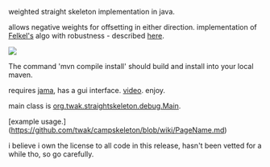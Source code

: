 weighted straight skeleton implementation in java.

allows negative weights for offsetting in either direction. implementation of [Felkel's](http://www.dma.fi.upm.es/mabellanas/tfcs/skeleton/html/documentacion/Straight%20Skeletons%20Implementation.pdf) algo with robustness - described [here](http://twak.blogspot.com/2009/05/engineering-weighted-straight-skeleton.html).

[![](http://farm5.static.flickr.com/4006/4709590538_76e5c9ce6f.jpg)](http://www.flickr.com/photos/twak/4709590538/)

The command 'mvn compile install' should build and install into your local maven.

requires [jama](http://math.nist.gov/javanumerics/jama/), has a gui interface. [video](http://www.youtube.com/watch?v=2twcln3_7Y8). enjoy.

main class is [org.twak.straightskeleton.debug.Main](https://github.com/twak/campskeleton/blob/master/src/org/twak/straightskeleton/debug/Main.java). 

[example usage.] (https://github.com/twak/campskeleton/blob/wiki/PageName.md)


i believe i own the license to all code in this release, hasn't been vetted for a while tho, so go carefully.
